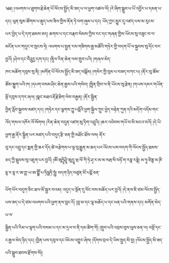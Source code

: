 ﻿  
༄༅། །འཕགས་པ་ཐུགས་རྗེ་ཆེན་པོ་ལོངས་སྤྱོད་མི་ཟད་པ་ལ་ཕྱག་འཚལ་ལོ། །རེ་ཞིག་སྒྲུབ་པ་པོ་འབྱོར་པ་དམན་པ་དང། ཕུན་སུམ་ཚོགས་པ་རྒུད་པས་ཟིལ་གྱིས་ནོན་ཏེ་བག་ཞུམ་པ་དང། ཡོད་ཀྱང་མྱུར་དུ་འཛད་པས་མ་རུངས་  
པར་བྱེད་པ་དེ་དག་ཐམས་ཅད། ཆགས་པ་དང་བརྣབ་སེམས་ཀྱིས་རང་དང་གཞན་གྱིས་ཡོངས་སུ་བཟུང་བ་ལ་མངོན་པར་གདུང་བ་སྤངས་ཏེ། འཕགས་པ་སྤྱན་རས་གཟིགས་རྒྱ་མཚོའི་གཏེར་གྱི་བདག་པོ་ལ་སྐྱབས་སུ་དོང་བར་བྱའོ། །ཤེལ་དང་བཻཌཱུརྱ་དག་དང། །ནཱིལ་རིན་ཆེན་ལས་གྲུབ་པའི། །གཞལ་མེད་  
ཁང་མཆོག་དབུས་སུ་ནི། །མགོན་པོ་ལོངས་སྤྱོད་མི་ཟད་བསྒོམ། །གསེར་གྱི་བུམ་པ་བཟད་བཀང་པ། །ནོར་བུ་ཚོམ་ཚོམ་སྐྱུག་པའི་ཁ། །དཔག་བསམ་ཤིང་ཆེན་རྒྱས་པའི་གསེབ། །སྤྲིན་གྲིབ་ལ་ནི་ཡོངས་སུ་རྩེན། །གཡས་དམར་གཡོན་སྔོ་དབུས་དཀར་ཞལ། །སྣང་མཐའ་རྡོ་རྗེ་ཐིག་ལེས་བརྒྱན། །ནོར་སྦྱིན་  
བྱིན་རློབ་སྐྱབས་མཛད་དང། །གཏེར་དང་ལྕགས་ཀྱུ་པདྨོའི་ཕྱག་སྐྱིལ་ཀྲུང་ཕྱེད་བརྟེན་ཀུན་དའི་མདོག་འདོམ་གང་འོད་གསལ་འཁོར་ལོ་སོགས། །རིན་ཆེན་བདུན་འཛག་མུ་ཏིག་འབྲུའི། །ཆར་འབེབས་གཡོ་བ་མི་མངའ་བའོ། །དེ་ཡི་ཕྱག་རྒྱ་ནོར་སྦྱིན་པར་མཛད་པའི་བདུད་རྩི་ཅན་གྱི་མཐོང་ཐོས་ལས། ནོར་  
བུ་དང་འབྲུ་དང་སྨན་གྱི་ཆར་དོད་ཚེ་བརྩེགས་པ་ལྟ་བུ་རྒྱུན་མ་ཆད་པར་འོངས་པས་བདག་གི་ལོངས་སྤྱོད་ཐམས་ཅད་ཀྱི་སྦུབས་སུ་འཇུག་པར་བྱའོ། །ཨོཾ་ཨཱཧྲཱིཤྲཱི་ཨཱརྱཱ་ཝ་ལོ་ཀི་ཏེ་ཤྭ་ར་མ་མ་སརྦ་སི་བཧོ་ག་རཏྣ་རཏྣེ། མ་ཧཱ་ཙིནྟ་མ་ཎི་དྷ་ར་དྷ་ར་ཨ་ཀྵ་ཡ་ཨ་ཀྵྨཽ་པ་ཏིསྠཏི་ཧཱུཾ། བདག་ཉིད་བཙུན་མོ་པདྨོ་ཅན་  
  
པོག་ཕོར་བདུག་ཅིང་ཐལ་མོ་སྦྱར་བའམ། འདུད་པ་སྔོན་དུ་སོང་བས་མཆོད་པར་བྱའོ། །དེ་ནས་ཇི་ཙམ་ལོངས་སྤྱོད་པས་ཟད་པ་དེ་ཙམ་འཕགས་པའི་ཕྱག་ནས་བླང་ངོ། །བླ་མ་དང་ལྷ་མཆོད་པ་དང་ཕན་པའི་གནས་དང། མགོན་མེད་པ་ལ་  
སྦྱིན་པའི་རིམ་པ་ལྷག་པའི་བསམ་པ་དང་མ་དྲལ་བ་ནི་དམ་ཚིག་གོ། །གྲུབ་པའི་འབྲས་བུས་ལུས་ཅན་ལ། བསྔོ་དང་ང་རྒྱལ་མེད་ཉིད་དང། །བྱིན་པས་དབུལ་དང་ཕོངས་འགྱུར་ཞེས། །དོགས་བྲལ་དེ་ཡིས་སྤྱད་མི་བྱ། །ལོངས་སྤྱོད་མི་ཟད་པའི་སྒྲུབ་ཐབས་རྫོགས་སོ།།  
  
  
